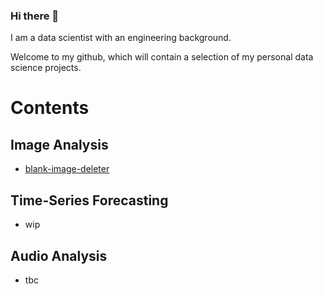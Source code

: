 ### Hi there 👋
I am a data scientist with an engineering background. 

Welcome to my github, which will contain a selection of my personal data science projects.

# Contents

## Image Analysis
* [blank-image-deleter](https://github.com/pierswalker71/blank-image-deleter)

## Time-Series Forecasting 
* wip

## Audio Analysis 
* tbc

<!--
**pierswalker71/pierswalker71** is a ✨ _special_ ✨ repository because its `README.md` (this file) appears on your GitHub profile.

Here are some ideas to get you started:

- 🔭 I’m currently working on ...
- 🌱 I’m currently learning ...
- 👯 I’m looking to collaborate on ...
- 🤔 I’m looking for help with ...
- 💬 Ask me about ...
- 📫 How to reach me: ...
- 😄 Pronouns: ...
- ⚡ Fun fact: ...
-->
